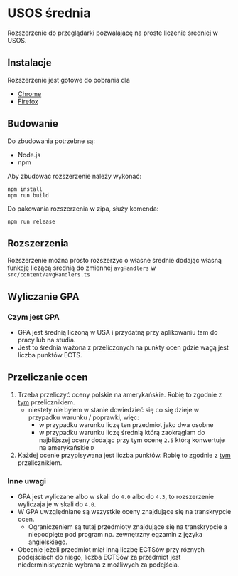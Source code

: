 # USOS średnia
Rozszerzenie do przeglądarki pozwalajacę na proste liczenie średniej w USOS.

## Instalacje
Rozszerzenie jest gotowe do pobrania dla
- [Chrome](https://chrome.google.com/webstore/detail/lbbbenibppgfmakcjpdchgdkjfeipndb)
- [Firefox](https://addons.mozilla.org/pl/firefox/addon/usos-%C5%9Brednia/)

## Budowanie
Do zbudowania potrzebne są:
- Node.js
- npm

Aby zbudować rozszerzenie należy wykonać:
```
npm install
npm run build
```
Do pakowania rozszerzenia w zipa, służy komenda:
```
npm run release
```

## Rozszerzenia
Rozszerzenie można prosto rozszerzyć o własne średnie dodając własną funkcję liczącą średnią do zmiennej `avgHandlers` w `src/content/avgHandlers.ts`

## Wyliczanie GPA
### Czym jest GPA
- GPA jest średnią liczoną w USA i przydatną przy aplikowaniu tam do pracy lub na studia.
- Jest to średnia ważona z przeliczonych na punkty ocen gdzie wagą jest liczba punktów ECTS.
## Przeliczanie ocen
1. Trzeba przeliczyć oceny polskie na amerykańskie. Robię to zgodnie z [tym](https://www.scholaro.com/db/Countries/Poland/Grading-System) przelicznikiem.
    - niestety nie byłem w stanie dowiedzieć się co się dzieje w przypadku warunku / poprawki, więc:
        - w przypadku warunku liczę ten przedmiot jako dwa osobne
        - w przypadku warunku liczę średnią którą zaokrąglam do najbliższej oceny dodając przy tym ocenę `2.5` którą konwertuje na amerykańskie `D`
2. Każdej ocenie przypisywana jest liczba punktów. Robię to zgodnie z [tym](https://gpacalculator.net/how-to-calculate-gpa/) przelicznikiem.
### Inne uwagi
- GPA jest wyliczane albo w skali do `4.0` albo do `4.3`, to rozszerzenie wyliczaja je w skali do `4.0`.
- W GPA uwzględniane są wszystkie oceny znajdujące się na transkrypcie ocen.
    - Ograniczeniem są tutaj przedmioty znajdujące się na transkrypcie a niepodpięte pod program np. zewnętrzny egzamin z języka angielskiego.
- Obecnie jeżeli przedmiot miał inną liczbę ECTSów przy róznych podejściach do niego, liczba ECTSów za przedmiot jest niederministycznie wybrana z możliwych za podejścia.

